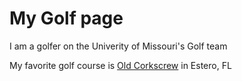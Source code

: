 # My Golf page
I am a golfer on the Univerity of Missouri's Golf team

My favorite golf course is [Old Corkscrew](http://www.oldcorkscrew.com/) in Estero, FL
